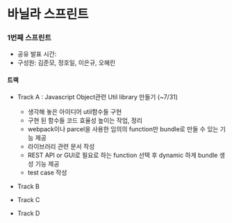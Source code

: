 # 바닐라 스프린트 


### 1번째 스프린트

- 공유 발표 시간:
- 구성원: 김준모, 정호일, 이은규, 오혜린


#### 트랙

- Track A : Javascript Object관련 Util library 만들기 (~7/31)
  - 생각해 놓은 아이디어 util함수들 구현
  - 구현 된 함수들 코드 효율성 높이는 작업, 정리
  - webpack이나 parcel을 사용한 임의의 function만 bundle로 만들 수 있는 기능 제공
  - 라이브러리 관련 문서 작성
  - REST API or GUI로 필요로 하는 function 선택 후 dynamic 하게 bundle 생성 기능 제공
  - test case 작성

- Track B

- Track C

- Track D
